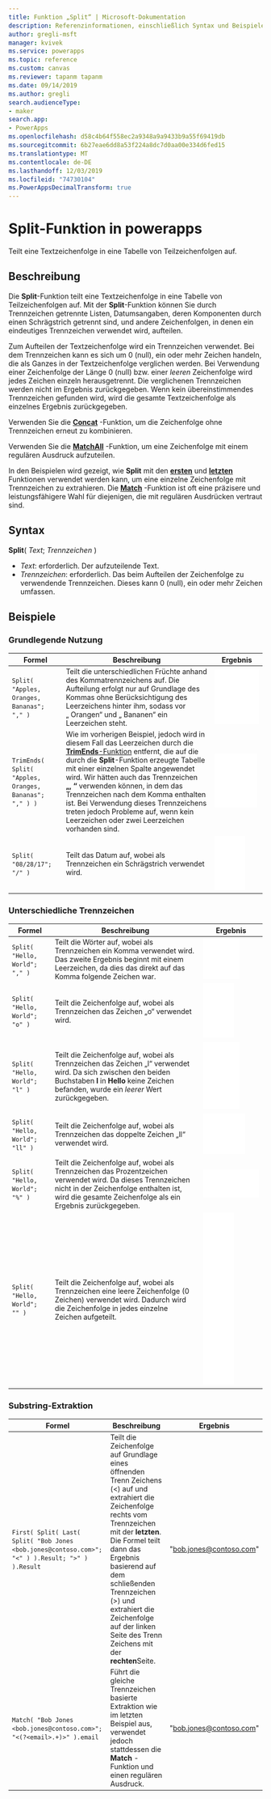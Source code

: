 ```yaml
---
title: Funktion „Split“ | Microsoft-Dokumentation
description: Referenzinformationen, einschließlich Syntax und Beispielen, für die Split-Funktion in powerapps
author: gregli-msft
manager: kvivek
ms.service: powerapps
ms.topic: reference
ms.custom: canvas
ms.reviewer: tapanm tapanm
ms.date: 09/14/2019
ms.author: gregli
search.audienceType:
- maker
search.app:
- PowerApps
ms.openlocfilehash: d58c4b64f558ec2a9348a9a9433b9a55f69419db
ms.sourcegitcommit: 6b27eae6dd8a53f224a8dc7d0aa00e334d6fed15
ms.translationtype: MT
ms.contentlocale: de-DE
ms.lasthandoff: 12/03/2019
ms.locfileid: "74730104"
ms.PowerAppsDecimalTransform: true
---
```

# <a name="split-function-in-power-apps"></a>Split-Funktion in powerapps
Teilt eine Textzeichenfolge in eine Tabelle von Teilzeichenfolgen auf.

## <a name="description"></a>Beschreibung
Die **Split**-Funktion teilt eine Textzeichenfolge in eine Tabelle von Teilzeichenfolgen auf.  Mit der **Split**-Funktion können Sie durch Trennzeichen getrennte Listen, Datumsangaben, deren Komponenten durch einen Schrägstrich getrennt sind, und andere Zeichenfolgen, in denen ein eindeutiges Trennzeichen verwendet wird, aufteilen.  

Zum Aufteilen der Textzeichenfolge wird ein Trennzeichen verwendet.  Bei dem Trennzeichen kann es sich um 0 (null), ein oder mehr Zeichen handeln, die als Ganzes in der Textzeichenfolge verglichen werden.  Bei Verwendung einer Zeichenfolge der Länge 0 (null) bzw. einer *leeren* Zeichenfolge wird jedes Zeichen einzeln herausgetrennt.  Die verglichenen Trennzeichen werden nicht im Ergebnis zurückgegeben.  Wenn kein übereinstimmendes Trennzeichen gefunden wird, wird die gesamte Textzeichenfolge als einzelnes Ergebnis zurückgegeben.

Verwenden Sie die **[Concat](function-concatenate.md)** -Funktion, um die Zeichenfolge ohne Trennzeichen erneut zu kombinieren. 
 
Verwenden Sie die **[MatchAll](function-ismatch.md)** -Funktion, um eine Zeichenfolge mit einem regulären Ausdruck aufzuteilen.

In den Beispielen wird gezeigt, wie **Split** mit den **[ersten](function-first-last.md)** und **[letzten](function-first-last.md)** Funktionen verwendet werden kann, um eine einzelne Zeichenfolge mit Trennzeichen zu extrahieren.  Die **[Match](function-ismatch.md)** -Funktion ist oft eine präzisere und leistungsfähigere Wahl für diejenigen, die mit regulären Ausdrücken vertraut sind.

## <a name="syntax"></a>Syntax
**Split**( *Text*; *Trennzeichen* )

* *Text*: erforderlich.  Der aufzuteilende Text.
* *Trennzeichen*: erforderlich.  Das beim Aufteilen der Zeichenfolge zu verwendende Trennzeichen.  Dieses kann 0 (null), ein oder mehr Zeichen umfassen.

## <a name="examples"></a>Beispiele

### <a name="basic-usage"></a>Grundlegende Nutzung

| Formel | Beschreibung | Ergebnis |
| --- | --- | --- |
| `Split( "Apples, Oranges, Bananas"; "," )` |Teilt die unterschiedlichen Früchte anhand des Kommatrennzeichens auf.  Die Aufteilung erfolgt nur auf Grundlage des Kommas ohne Berücksichtigung des Leerzeichens hinter ihm, sodass vor „&nbsp;Orangen“ und „&nbsp;Bananen“ ein Leerzeichen steht. |<style> img { max-width: none; } </style> ![](media/function-split/fruit1.png) |
| `TrimEnds( Split( "Apples, Oranges, Bananas"; "," ) )` |Wie im vorherigen Beispiel, jedoch wird in diesem Fall das Leerzeichen durch die [ **TrimEnds**-Funktion](function-trim.md) entfernt, die auf die durch die **Split**-Funktion erzeugte Tabelle mit einer einzelnen Spalte angewendet wird. Wir hätten auch das Trennzeichen **„,&nbsp;“** verwenden können, in dem das Trennzeichen nach dem Komma enthalten ist. Bei Verwendung dieses Trennzeichens treten jedoch Probleme auf, wenn kein Leerzeichen oder zwei Leerzeichen vorhanden sind. |<style> img { max-width: none; } </style> ![](media/function-split/fruit2.png) |
| `Split( "08/28/17"; "/" )` |Teilt das Datum auf, wobei als Trennzeichen ein Schrägstrich verwendet wird. |<style> img { max-width: none; } </style> ![](media/function-split/date.png) |

### <a name="different-delimiters"></a>Unterschiedliche Trennzeichen

| Formel | Beschreibung | Ergebnis |
| --- | --- | --- |
| `Split( "Hello, World"; "," )` |Teilt die Wörter auf, wobei als Trennzeichen ein Komma verwendet wird.  Das zweite Ergebnis beginnt mit einem Leerzeichen, da dies das direkt auf das Komma folgende Zeichen war. |<style> img { max-width: none; } </style> ![](media/function-split/comma.png) |
| `Split( "Hello, World"; "o" )` |Teilt die Zeichenfolge auf, wobei als Trennzeichen das Zeichen „o“ verwendet wird. |<style> img { max-width: none; } </style> ![](media/function-split/o.png) |
| `Split( "Hello, World"; "l" )` |Teilt die Zeichenfolge auf, wobei als Trennzeichen das Zeichen „l“ verwendet wird. Da sich zwischen den beiden Buchstaben **l** in **Hello** keine Zeichen befanden, wurde ein *leerer* Wert zurückgegeben. |<style> img { max-width: none; } </style> ![](media/function-split/l.png) |
| `Split( "Hello, World"; "ll" )` |Teilt die Zeichenfolge auf, wobei als Trennzeichen das doppelte Zeichen „ll“ verwendet wird. |<style> img { max-width: none; } </style> ![](media/function-split/ll.png) |
| `Split( "Hello, World"; "%" )` |Teilt die Zeichenfolge auf, wobei als Trennzeichen das Prozentzeichen verwendet wird. Da dieses Trennzeichen nicht in der Zeichenfolge enthalten ist, wird die gesamte Zeichenfolge als ein Ergebnis zurückgegeben. |<style> img { max-width: none; } </style> ![](media/function-split/percent.png) |
| `Split( "Hello, World"; "" )` |Teilt die Zeichenfolge auf, wobei als Trennzeichen eine leere Zeichenfolge (0 Zeichen) verwendet wird. Dadurch wird die Zeichenfolge in jedes einzelne Zeichen aufgeteilt. |<style> img { max-width: none; } </style> ![](media/function-split/none.png) |

### <a name="substring-extraction"></a>Substring-Extraktion

| Formel | Beschreibung | Ergebnis |
| --- | --- | --- |
| `First( Split( Last( Split( "Bob Jones <bob.jones@contoso.com>"; "<" ) ).Result; ">" ) ).Result` | Teilt die Zeichenfolge auf Grundlage eines öffnenden Trenn Zeichens (<) auf und extrahiert die Zeichenfolge rechts vom Trennzeichen mit der **letzten**.  Die Formel teilt dann das Ergebnis basierend auf dem schließenden Trennzeichen (>) und extrahiert die Zeichenfolge auf der linken Seite des Trenn Zeichens mit der **rechten**Seite. | "bob.jones@contoso.com" |
| `Match( "Bob Jones <bob.jones@contoso.com>"; "<(?<email>.+)>" ).email` | Führt die gleiche Trennzeichen basierte Extraktion wie im letzten Beispiel aus, verwendet jedoch stattdessen die **Match** -Funktion und einen regulären Ausdruck. | "bob.jones@contoso.com" |

